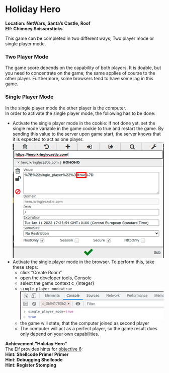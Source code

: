 <h1 id="holiday-hero">Holiday Hero</h1>
<p><strong>Location: NetWars, Santa’s Castle, Roof</strong><br>
<strong>Elf: Chimney Scissorsticks</strong></p>
<p>This game can be completed in two different ways, Two player mode or single player mode.</p>
<h3 id="two-player-mode">Two Player Mode</h3>
<p>The game score depends on the capability of both players. It is doable, but you need to concentrate on the game; the same applies of course to the other player. Furthermore, some browsers tend to have some lag in this game.</p>
<h3 id="single-player-mode">Single Player Mode</h3>
<p>In the single player mode the other player is the computer.<br>
In order to activate the single player mode, the following has to be done:</p>
<ul>
<li>Activate the single player mode in the cookie: If not done yet, set the single mode variable in the game cookie to true and restart the game. By sending this value to the server upon game start, the server knows that it is expected to act as one player.<br>
<img src="https://github.com/joergschwarzwaelder/hhc2021/blob/master/Additional/holiday-hero-cookie.png" alt="setting the game cookie for single player mode"></li>
<li>Activate the single player mode in the browser. To perform this, take these steps:
<ul>
<li>click “Create Room”</li>
<li>open the developer tools, Console</li>
<li>select the game context c_{integer}</li>
<li><code>single_player_mode=true</code><img src="https://github.com/joergschwarzwaelder/hhc2021/blob/master/Additional/holiday-hero-variable.png" alt="setting single player mode to true"></li>
<li>the game will state, that the computer joined as second player</li>
<li>The computer will act as a perfect player, so the game result does only depend on your own capabilities.</li>
</ul>
</li>
</ul>
<p><strong>Achievement "Holiday Hero"</strong><br>
The Elf provides hints for <a href="https://github.com/joergschwarzwaelder/hhc2021/tree/master/Objective-6">objective 6</a>:<br>
<strong>Hint: Shellcode Primer Primer</strong><br>
<strong>Hint: Debugging Shellcode</strong><br>
<strong>Hint: Register Stomping</strong></p>

